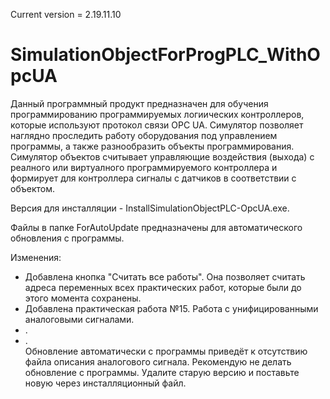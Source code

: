 Current version = 2.19.11.10
# SimulationObjectForProgPLC_WithOpcUA
Данный программный продукт предназначен для обучения программированию программируемых логиических контроллеров, которые используют протокол связи OPC UA.
Симулятор позволяет наглядно проследить работу оборудования под управлением программы, а также разнообразить объекты программирования.
Симулятор объектов считывает управляющие воздействия (выхода) с реалного или виртуалного программируемого контроллера и формирует для контроллера сигналы с датчиков в соответствии с объектом.


Версия для инсталляции - InstallSimulationObjectPLC-OpcUA.exe.

Файлы в папке ForAutoUpdate предназначены для автоматического обновления с программы.


Изменения:
- Добавлена кнопка "Считать все работы".  Она позволяет считать адреса переменных всех практических работ, которые были до этого момента сохранены.
- Добавлена практическая работа №15. Работа с унифицированными аналоговыми сигналами.
- .  
- .  
Обновление автоматически с программы приведёт к отсутствию файла описания аналогового сигнала. Рекомендую не делать обновление с программы. Удалите старую версию и поставьте новую через инсталляционный файл.
